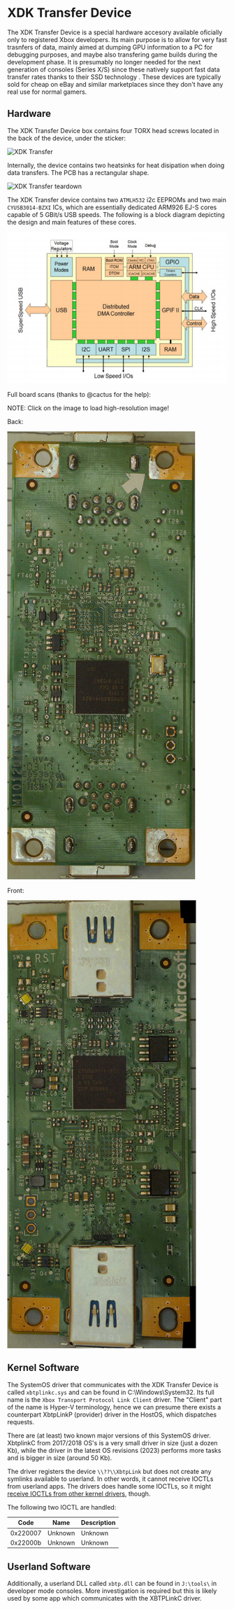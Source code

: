 # XDK Transfer Device

The XDK Transfer Device is a special hardware accesory available oficially only to registered Xbox developers. Its main purpose is to allow for very fast trasnfers of data, mainly aimed at dumping GPU information to a PC for debugging purposes, and maybe also transfering game builds during the development phase. It is presumably no longer needed for the next generation of consoles (Series X/S) since these natively support fast data transfer rates thanks to their SSD technology
. These devices are typically sold for cheap on eBay and similar marketplaces since they don't have any real use for normal gamers.

## Hardware

The XDK Transfer Device box contains four TORX head screws located in the back of the device, under the sticker:

![XDK Transfer](xdk_transfer/XDKTransfer.jpg)

Internally, the device contains two heatsinks for heat disipation when doing data transfers. The PCB has a rectangular shape.

![XDK Transfer teardown](xdk_transfer/xdk_transfer_teardown.png)

The XDK Transfer device contains two `ATMLH532` i2c EEPROMs and two main `CYUSB3014-BZXI` ICs, which are essentially dedicated ARM926 EJ-S cores capable of 5 GBit/s USB speeds. The following is a block diagram depicting the design and main features of these cores. 

![XDK Transfer block diagram](xdk_transfer/xdk_transfer_block_diagram.png)

Full board scans (thanks to @cactus for the help):

NOTE: Click on the image to load high-resolution image!

Back:

[![XDK Transfer - backside](xdk_transfer/thumb_transfer_back.jpg)](xdk_transfer/transfer_back.jpg)


Front:

[![XDK Transfer - frontside](xdk_transfer/thumb_transfer_front.jpg)](xdk_transfer/transfer_back.jpg)


## Kernel Software

The SystemOS driver that communicates with the XDK Transfer Device is called `xbtplinkc.sys` and can be found in C:\Windows\System32. Its full name is the `Xbox Transport Protocol Link Client` driver. The "Client" part of the name is Hyper-V terminology, hence we can presume there exists a counterpart XbtpLinkP (provider) driver in the HostOS, which dispatches requests.

There are (at least) two known major versions of this SystemOS driver. XbtplinkC from 2017/2018 OS's is a very small driver in size (just a dozen Kb), while the driver in the latest OS revisions (2023) performs more tasks and is bigger in size (around 50 Kb).

The driver registers the device `\\??\\XbtpLink` but does not create any symlinks available to userland. In other words, it cannot receive IOCTLs from userland apps. The drivers does handle some IOCTLs, so it might [receive IOCTLs from other kernel drivers](https://learn.microsoft.com/en-us/windows-hardware/drivers/kernel/creating-ioctl-requests-in-drivers), though.

The following two IOCTL are handled:

|  Code     | Name      | Description  |
|-----------|-----------|--------------|
| 0x220007  | Unknown   | Unknown      | 
| 0x22000b  | Unknown   | Unknown      | 


## Userland Software

Additionally, a userland DLL called `xbtp.dll` can be found in `J:\tools\` in developer mode consoles. More investigation is required but this is likely used by some app which communicates with the XBTPLinkC driver.
